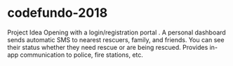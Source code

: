 # codefundo-2018
Project Idea
Opening with a login/registration portal .
A personal dashboard 
 sends automatic SMS to nearest rescuers, family, and friends. You can see their status whether they need rescue or are being rescued. Provides in-app communication to police, fire stations, etc.
